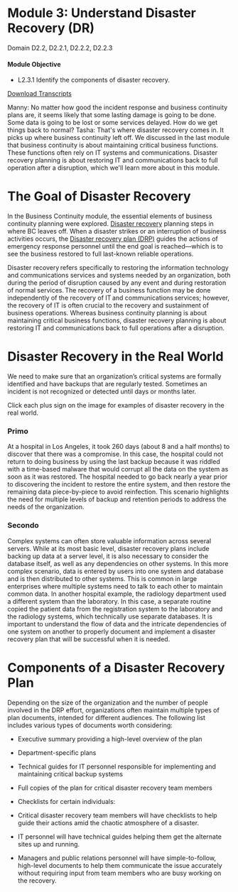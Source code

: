 # Module 3: Understand Disaster Recovery (DR)

Domain D2.2, D2.2.1, D2.2.2, D2.2.3

#### Module Objective

-   L2.3.1 Identify the components of disaster recovery.

[Download Transcripts](https://learn.isc2.org/d2l/common/dialogs/quickLink/quickLink.d2l?ou=9238&type=coursefile&fileId=build%2fchapter_02%2ftranscripts%2fChapter%202%20Module%203%20Overview.pdf)

Manny: No matter how good the incident response and business continuity plans are, it seems likely that some lasting damage is going to be done. Some data is going to be lost or some services delayed. How do we get things back to normal? Tasha: That's where disaster recovery comes in. It picks up where business continuity left off. We discussed in the last module that business continuity is about maintaining critical business functions. These functions often rely on IT systems and communications. Disaster recovery planning is about restoring IT and communications back to full operation after a disruption, which we'll learn more about in this module.

# The Goal of Disaster Recovery

In the Business Continuity module, the essential elements of business continuity planning were explored. [Disaster recovery](https://learn.isc2.org/content/enforced/9541-CC-SPT-GLOBAL-1ED-1M/build/chapter_02/module_03/ch02-m03-The_Goal_of_Disaster_Recovery.html?d2lSessionVal=70NMBm6xPErmD3jEMoqC7TdMJ&ou=9541&d2l_body_type=3#) planning steps in where BC leaves off. When a disaster strikes or an interruption of business activities occurs, the [Disaster recovery plan (DRP)](https://learn.isc2.org/content/enforced/9541-CC-SPT-GLOBAL-1ED-1M/build/chapter_02/module_03/ch02-m03-The_Goal_of_Disaster_Recovery.html?d2lSessionVal=70NMBm6xPErmD3jEMoqC7TdMJ&ou=9541&d2l_body_type=3#) guides the actions of emergency response personnel until the end goal is reached—which is to see the business restored to full last-known reliable operations.

Disaster recovery refers specifically to restoring the information technology and communications services and systems needed by an organization, both during the period of disruption caused by any event and during restoration of normal services. The recovery of a business function may be done independently of the recovery of IT and communications services; however, the recovery of IT is often crucial to the recovery and sustainment of business operations. Whereas business continuity planning is about maintaining critical business functions, disaster recovery planning is about restoring IT and communications back to full operations after a disruption.




# Disaster Recovery in the Real World

We need to make sure that an organization’s critical systems are formally identified and have backups that are regularly tested. Sometimes an incident is not recognized or detected until days or months later.  

Click each plus sign on the image for examples of disaster recovery in the real world.

### Primo
At a hospital in Los Angeles, it took 260 days (about 8 and a half months) to discover that there was a compromise. In this case, the hospital could not return to doing business by using the last backup because it was riddled with a time-based malware that would corrupt all the data on the system as soon as it was restored. The hospital needed to go back nearly a year prior to discovering the incident to restore the entire system, and then restore the remaining data piece-by-piece to avoid reinfection. This scenario highlights the need for multiple levels of backup and retention periods to address the needs of the organization.

### Secondo
Complex systems can often store valuable information across several servers. While at its most basic level, disaster recovery plans include backing up data at a server level, it is also necessary to consider the database itself, as well as any dependencies on other systems. In this more complex scenario, data is entered by users into one system and database and is then distributed to other systems. This is common in large enterprises where multiple systems need to talk to each other to maintain common data. In another hospital example, the radiology department used a different system than the laboratory. In this case, a separate routine copied the patient data from the registration system to the laboratory and the radiology systems, which technically use separate databases. It is important to understand the flow of data and the intricate dependencies of one system on another to properly document and implement a disaster recovery plan that will be successful when it is needed.

# Components of a Disaster Recovery Plan

Depending on the size of the organization and the number of people involved in the DRP effort, organizations often maintain multiple types of plan documents, intended for different audiences. The following list includes various types of documents worth considering:

-   Executive summary providing a high-level overview of the plan
-   Department-specific plans
-   Technical guides for IT personnel responsible for implementing and maintaining critical backup systems
-   Full copies of the plan for critical disaster recovery team members
-   Checklists for certain individuals:

-   Critical disaster recovery team members will have checklists to help guide their actions amid the chaotic atmosphere of a disaster.
-   IT personnel will have technical guides helping them get the alternate sites up and running. 
-   Managers and public relations personnel will have simple-to-follow, high-level documents to help them communicate the issue accurately without requiring input from team members who are busy working on the recovery.

